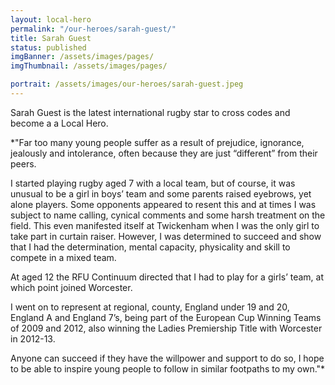 ```yaml
---
layout: local-hero
permalink: "/our-heroes/sarah-guest/"
title: Sarah Guest
status: published
imgBanner: /assets/images/pages/
imgThumbnail: /assets/images/pages/

portrait: /assets/images/our-heroes/sarah-guest.jpeg
---
```


Sarah Guest is the latest international rugby star to cross codes and become a a Local Hero.  

*"Far too many young people suffer as a result of prejudice, ignorance, jealously and intolerance, often because they are just “different” from their peers.

I started playing rugby aged 7 with a local team, but of course, it was unusual to be a girl in boys’ team and some parents raised eyebrows, yet alone players. Some opponents appeared to resent this and at times I was subject to name calling, cynical comments and some harsh treatment on the field. This even manifested itself at Twickenham when I was the only girl to take part in curtain raiser. However, I was determined to succeed and show that I had the determination, mental capacity, physicality and skill to compete in a mixed team.

At aged 12 the RFU Continuum directed that I had to play for a girls’ team, at which point joined Worcester.

I went on to represent at regional, county, England under 19 and 20, England A and England 7’s, being part of the European Cup Winning Teams of 2009 and 2012, also winning the Ladies Premiership Title with Worcester in 2012-13.

Anyone can succeed if they have the willpower and support to do so, I hope to be able to inspire young people to follow in similar footpaths to my own."*
